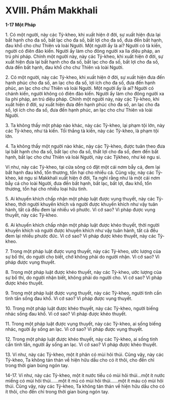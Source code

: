 # XVIII. Phẩm Makkhali

**1-17 Một Pháp**

1\. Có một người, này các Tỷ-kheo, khi xuất hiện ở đời, sự xuất hiện đưa lại bất hạnh cho đa số, bất lạc
cho đa số, bất lợi cho đa số, đưa đến bất hạnh, đau khổ cho chư Thiên và loài Người. Một người ấy là
ai? Người có tà kiến, người có điên đảo kiến. Người ấy làm cho đông người xa lìa diệu pháp, an trú phi
pháp. Chính một người này, này các Tỷ-kheo, khi xuất hiện ở đời, sự xuất hiện đưa lại bất hạnh cho đa
số, bất lạc cho đa số, bất lợi cho đa số, đưa đến bất hạnh, đau khổ cho chư Thiên và loài Người.

<!--pg-->
2\. Có một người, này các Tỷ-kheo, khi xuất hiện ở đời, sự xuất hiện đưa đến hạnh phúc cho đa số, an lạc
cho đa số, lợi ích cho đa số, đưa đến hạnh phúc, an lạc cho chư Thiên và loài Người. Một người ấy là ai?
Người có chánh kiến, người không có điên đảo kiến. Người ấy làm cho đông người xa lìa phi pháp, an
trú diệu pháp. Chính một người này, này các Tỷ-kheo, khi xuất hiện ở đời, sự xuất hiện đưa đến hạnh
phúc cho đa số, an lạc cho đa số, lợi ích cho đa số, đưa đến hạnh phúc, an lạc cho chư Thiên và loài
Người.

<!--pg-->
3\. Ta không thấy một pháp nào khác, này các Tỷ-kheo, lại phạm tội lớn, này các Tỷ-kheo, như tà kiến.
Tối thắng tà kiến, này các Tỷ-kheo, là phạm tội lớn.

<!--pg-->
4\. Ta không thấy một người nào khác, này các Tỷ-kheo, được tuân theo đưa lại bất hạnh cho đa số, bất
lạc cho đa số, thất lợi cho đa số, đem đến bất hạnh, bất lạc cho chư Thiên và loài Người, này các Tỷkheo, như kẻ ngu si.

Ví như, này các Tỷ-kheo, tại cửa sông có đặt một cái nơm bẫy cá, đem lại bất hạnh đau khổ, tổn thương,
tổn hại cho nhiều cá. Cũng vậy, này các Tỷ-kheo, kẻ ngu si Makkhali xuất hiện ở đời, Ta nghỉ rằng như
là một cái nơm bẫy cá cho loài Người, đưa đến bất hạnh, bất lạc, bất lợi, đau khổ, tổn thương, tổn hại
cho nhiều loại hữu tình.

<!--pg-->
5\. Ai khuyến khích chấp nhận một pháp luật được vụng thuyết, này các Tỷ-kheo, thời người khuyến
khích và người được khuyến khích như vậy tuân hành, tất cả đều đem lại nhiều vô phước. Vì cớ sao? Vì
pháp được vụng thuyết, này các Tỷ-kheo.

<!--pg-->
6\. Ai khuyến khích chấp nhận một pháp luật được khéo thuyết, thời người khuyến khích và người được
khuyến khích như vậy tuân hành, tất cả đều đem lại nhiều phước đức. Vì cớ sao? Vì pháp được khéo
thuyết, này các Tỷ-kheo.

<!--pg-->
7\. Trong một pháp luật được vụng thuyết, này các Tỷ-kheo, ước lượng của sự bố thí, do người cho biết,
chớ không phải do người nhận. Vì cớ sao? Vì pháp được vụng thuyết.

<!--pg-->
8\. Trong một pháp luật được khéo thuyết, này các Tỷ-kheo, ước lượng của sự bố thí, do người nhận biết,
không phải do người cho. Vì cớ sao? Vì pháp được khéo thuyết.

<!--pg-->
9\. Trong một pháp luật được vụng thuyết, này các Tỷ-kheo, người tinh cần tinh tấn sống đau khổ. Vì cớ
sao? Vì pháp được vụng thuyết.

<!--pg-->
10\. Trong một pháp luật được khéo thuyết, này các Tỷ-kheo, người biếng nhác sống đau khổ. Vì cớ sao?
Vì pháp được khéo thuyết.

<!--pg-->
11\. Trong một pháp luật được vụng thuyết, này các Tỷ-kheo, ai sống biếng nhác, người ấy sống an lạc.
Vì cớ sao? Vì pháp được vụng thuyết.

<!--pg-->
12\. Trong một pháp luật được khéo thuyết, này các Tỷ-kheo, ai sống tinh cần tinh tấn, người ấy sống an
lạc. Vì cớ sao? Vì pháp được khéo thuyết.

<!--pg-->
13\. Ví như, này các Tỷ-kheo, một ít phân có mùi hôi thúi. Cũng vậy, này các Tỷ-kheo, Ta không tán
thán về hiện hữu dầu cho có ít thôi, cho đến chỉ trong thời gian búng ngón tay.

<!--pg-->
14-17. Ví như, này các Tỷ-kheo, một ít nước tiểu có mùi hôi thúi...một ít nước miếng có mùi hôi
thúi......một ít mủ có mùi hôi thúi......một ít máu có mùi hôi thúi. Cũng vậy, này các Tỷ-kheo, Ta không
tán thán về hiện hữu dầu cho có ít thôi, cho đến chỉ trong thời gian búng ngón tay.
